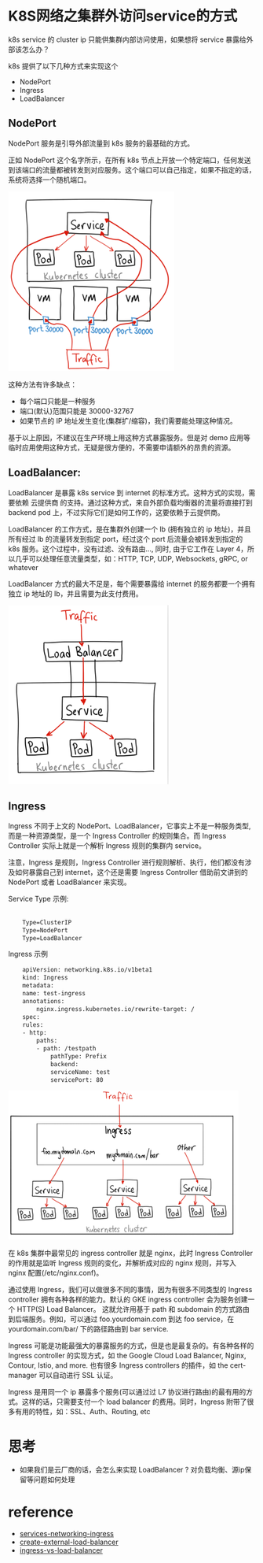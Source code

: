 # K8S网络之集群外访问service的方式
k8s service 的 cluster ip 只能供集群内部访问使用，如果想将 service 暴露给外部该怎么办？

k8s 提供了以下几种方式来实现这个
- NodePort
- Ingress
- LoadBalancer

## NodePort
NodePort 服务是引导外部流量到 k8s 服务的最基础的方式。

正如 NodePort 这个名字所示，在所有 k8s 节点上开放一个特定端口，任何发送到该端口的流量都被转发到对应服务。这个端口可以自己指定，如果不指定的话，系统将选择一个随机端口。

![k8s_nodeport](./image/k8s_srv_nodeport.png)

这种方法有许多缺点：
- 每个端口只能是一种服务
- 端口(默认)范围只能是 30000-32767 
- 如果节点的 IP 地址发生变化(集群扩/缩容)，我们需要能处理这种情况。

基于以上原因，不建议在生产环境上用这种方式暴露服务。但是对 demo 应用等临时应用使用这种方式，无疑是很方便的，不需要申请额外的昂贵的资源。

## LoadBalancer:
LoadBalancer 是暴露 k8s service 到 internet 的标准方式。这种方式的实现，需要依赖 云提供商 的支持。通过这种方式，来自外部负载均衡器的流量将直接打到 backend pod 上，不过实际它们是如何工作的，这要依赖于云提供商。

LoadBalancer 的工作方式，是在集群外创建一个 lb (拥有独立的 ip 地址)，并且所有经过 lb 的流量转发到指定 port，经过这个 port 后流量会被转发到指定的 k8s 服务。这个过程中，没有过滤、没有路由..., 同时, 由于它工作在 Layer 4，所以几乎可以处理任意流量类型，如：HTTP, TCP, UDP, Websockets, gRPC, or whatever

LoadBalancer 方式的最大不足是，每个需要暴露给 internet 的服务都要一个拥有独立 ip 地址的 lb，并且需要为此支付费用。

![k8s_loadbanance](./image/k8s_srv_loadbanance.png)

## Ingress
Ingress 不同于上文的 NodePort、LoadBalancer，它事实上不是一种服务类型, 而是一种资源类型，是一个 Ingress Controller 的规则集合。而 Ingress Controller 实际上就是一个解析 Ingress 规则的集群内 service。

注意，Ingress 是规则，Ingress Controller 进行规则解析、执行，他们都没有涉及如何暴露自己到 internet，这个还是需要 Ingress Controller 借助前文讲到的 NodePort 或者 LoadBalancer 来实现。

Service Type 示例:
```

    Type=ClusterIP
    Type=NodePort
    Type=LoadBalancer
```

Ingress 示例
```
    apiVersion: networking.k8s.io/v1beta1
    kind: Ingress
    metadata:
    name: test-ingress
    annotations:
        nginx.ingress.kubernetes.io/rewrite-target: /
    spec:
    rules:
    - http:
        paths:
        - path: /testpath
            pathType: Prefix
            backend:
            serviceName: test
            servicePort: 80
```

![srv_ingress](./image/k8s_srv_ingress.png)

在 k8s 集群中最常见的 ingress controller 就是 nginx，此时 Ingress Controller 的作用就是监听 Ingress 规则的变化，并解析成对应的 nginx 规则，并写入 nginx 配置(/etc/nginx.conf)。

通过使用 Ingress，我们可以做很多不同的事情，因为有很多不同类型的 Ingress controller 拥有各种各样的能力。默认的 GKE ingress controller 会为服务创建一个 HTTP(S) Load Balancer。 这就允许用基于 path 和 subdomain 的方式路由到后端服务。例如，可以通过 foo.yourdomain.com 到达 foo service，在 yourdomain.com/bar/ 下的路径路由到 bar service.

Ingress 可能是功能最强大的暴露服务的方式，但是也是最复杂的。有各种各样的 Ingress controller 的实现方式，如 the Google Cloud Load Balancer, Nginx, Contour, Istio, and more. 也有很多 Ingress controllers 的插件，如 the cert-manager 可以自动进行 SSL 认证。

Ingress 是用同一个 ip 暴露多个服务(可以通过过 L7 协议进行路由)的最有用的方式。这样的话，只需要支付一个 load balancer 的费用。同时，Ingress 附带了很多有用的特性，如：SSL、Auth、Routing, etc

# 思考
- 如果我们是云厂商的话，会怎么来实现 LoadBalancer ? 对负载均衡、源ip保留等问题如何处理

# reference
- [services-networking-ingress](https://kubernetes.io/docs/concepts/services-networking/ingress/)
- [create-external-load-balancer](https://kubernetes.io/docs/tasks/access-application-cluster/create-external-load-balancer/)
- [ingress-vs-load-balancer](https://stackoverflow.com/questions/45079988/ingress-vs-load-balancer)
